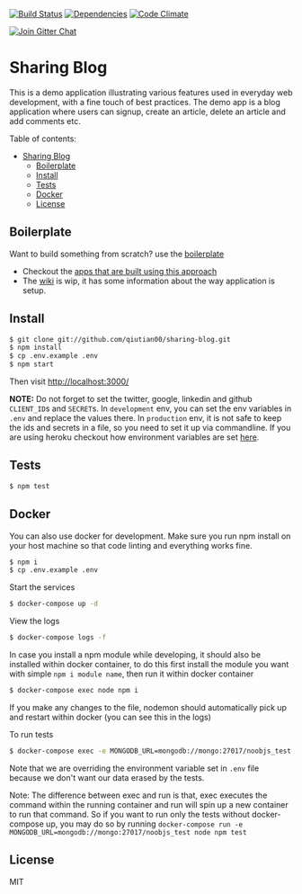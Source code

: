 
[![Build Status](https://travis-ci.org/qiutian00/sharing-blog.svg?branch=master)](https://travis-ci.org/qiutian00/sharing-blog)
[![Dependencies](https://img.shields.io/david/qiutian00/sharing-blog.svg?style=flat)](https://david-dm.org/qiutian00/sharing-blog)
[![Code Climate](https://codeclimate.com/github/codeclimate/codeclimate/badges/gpa.svg)](https://codeclimate.com/github/qiutian00/sharing-blog)
<!-- [![Greenkeeper badge](https://badges.greenkeeper.io/qiutian00/sharing-blog.svg)](https://greenkeeper.io/) -->
[![Join Gitter Chat](https://img.shields.io/badge/gitter-join%20chat%20%E2%86%92-brightgreen.svg?style=flat)](https://gitter.im/qiutian00/sharing-blog?utm_source=badge&utm_medium=badge&utm_campaign=pr-badge&utm_content=badge)

# Sharing Blog

This is a demo application illustrating various features used in everyday web development, with a fine touch of best practices. The demo app is a blog application where users can signup, create an article, delete an article and add comments etc.

Table of contents:

<!-- TOC depthFrom:2 depthTo:6 withLinks:1 updateOnSave:1 orderedList:0 -->

- [Sharing Blog](#sharing-blog)
  - [Boilerplate](#boilerplate)
  - [Install](#install)
  - [Tests](#tests)
  - [Docker](#docker)
  - [License](#license)

<!-- /TOC -->

## Boilerplate

Want to build something from scratch? use the [boilerplate](https://github.com/qiutian00/node-express-mongoose)

* Checkout the [apps that are built using this approach](https://github.com/qiutian00/node-express-mongoose/wiki/Apps-built-using-this-approach)
* The [wiki](https://github.com/qiutian00/node-express-mongoose/wiki) is wip, it has some information about the way application is setup.

## Install

```sh
$ git clone git://github.com/qiutian00/sharing-blog.git
$ npm install
$ cp .env.example .env
$ npm start
```

Then visit [http://localhost:3000/](http://localhost:3000/)

**NOTE:** Do not forget to set the twitter, google, linkedin and github `CLIENT_ID`s and `SECRET`s. In `development` env, you can set the env variables in `.env` and replace the values there. In `production` env, it is not safe to keep the ids and secrets in a file, so you need to set it up via commandline. If you are using heroku checkout how environment variables are set [here](https://devcenter.heroku.com/articles/config-vars).

## Tests

```sh
$ npm test
```

## Docker

You can also use docker for development. Make sure you run npm install on your host machine so that code linting and everything works fine.

```sh
$ npm i
$ cp .env.example .env
```

Start the services

```sh
$ docker-compose up -d
```

View the logs

```sh
$ docker-compose logs -f
```

In case you install a npm module while developing, it should also be installed within docker container, to do this first install the module you want with simple `npm i module name`, then run it within docker container

```sh
$ docker-compose exec node npm i
```

If you make any changes to the file, nodemon should automatically pick up and restart within docker (you can see this in the logs)

To run tests

```sh
$ docker-compose exec -e MONGODB_URL=mongodb://mongo:27017/noobjs_test node npm test
```

Note that we are overriding the environment variable set in `.env` file because we don't want our data erased by the tests.

Note: The difference between exec and run is that, exec executes the command within the running container and run will spin up a new container to run that command. So if you want to run only the tests without docker-compose up, you may do so by running `docker-compose run -e MONGODB_URL=mongodb://mongo:27017/noobjs_test node npm test`

## License

MIT
